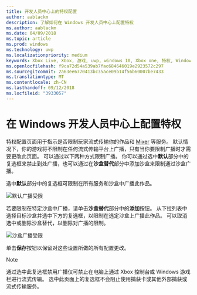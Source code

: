 ```yaml
---
title: 开发人员中心上的特权配置
author: aablackm
description: 了解如何在 Windows 开发人员中心上配置特权
ms.author: aablackm
ms.date: 04/09/2018
ms.topic: article
ms.prod: windows
ms.technology: uwp
ms.localizationpriority: medium
keywords: Xbox Live, Xbox, 游戏, uwp, windows 10, Xbox one, 特权, Windows 开发人员中心
ms.openlocfilehash: f9ca72d54a539ab7fac684646019e2923572c297
ms.sourcegitcommit: 2a63ee6770413bc35ace09b14f56b60007be7433
ms.translationtype: MT
ms.contentlocale: zh-CN
ms.lasthandoff: 09/12/2018
ms.locfileid: "3933057"
---
```

# <a name="configure-privileges-on-windows-dev-center"></a>在 Windows 开发人员中心上配置特权

特权配置页面用于指示是否限制玩家流式传输你的作品和 [Mixer](https://mixer.com/) 等服务。 默认情况下，你的游戏将不限制在任何流式传输平台上广播，只有当你要限制广播时才需要更改此页面。 可以通过以下两种方式限制广播。 你可以通过选中**默认**部分中的复选框来禁止到处广播，也可以通过在**沙盒替代**部分中添加沙盒来限制通过沙盒广播。

选中**默认**部分中的复选框可限制在所有服务和沙盒中广播此作品。

![默认广播受限](../../images/dev-center/privileges/default-privileges-check.JPG)

若要限制在特定沙盒中广播，请单击**沙盒替代**部分中的**添加**按钮。 从下拉列表中选择目标沙盒并选中下方的复选框，以限制在选定沙盒上广播此作品。 可以取消选中或删除沙盒替代，以删除对广播的限制。

![沙盒广播受限](../../images/dev-center/privileges/sandbox-privileges-check.JPG)

单击**保存**按钮以保留对这些设置所做的所有配置更改。

> [!NOTE]
> 通过选中此复选框禁用广播仅可禁止在电脑上通过 Xbox 控制台或 Windows 游戏栏进行流式传输。 选中此页面上的复选框不会阻止使用捕获卡或其他外部捕获或流式传输服务。